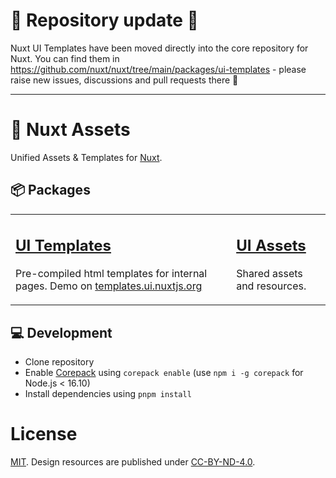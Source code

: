# 🚧 Repository update 🚧

Nuxt UI Templates have been moved directly into the core repository for Nuxt. You can find them in https://github.com/nuxt/nuxt/tree/main/packages/ui-templates - please raise new issues, discussions and pull requests there 🙏

<hr>

# 🎨 Nuxt Assets

Unified Assets & Templates for [Nuxt](https://github.com/nuxt/nuxt).

## 📦 Packages

<table>
<tbody>
<tr>
  <td>
    <h2><a href="./packages/templates">UI Templates</a></h2>
    <p>Pre-compiled html templates for internal pages. Demo on <a href="https://templates.ui.nuxtjs.org">templates.ui.nuxtjs.org</a></p>
  </td>
  <td>
    <h2><a href="./packages/assets">UI Assets</a></h2>
    <p> Shared assets and resources.</p>
  </td>
</tr>
</tbody>
</table>


## 💻 Development

- Clone repository
- Enable [Corepack](https://github.com/nodejs/corepack) using `corepack enable` (use `npm i -g corepack` for Node.js < 16.10)
- Install dependencies using `pnpm install`

# License

[MIT](./LICENSE).
Design resources are published under [CC-BY-ND-4.0](http://creativecommons.org/licenses/by-nd/4.0/).


